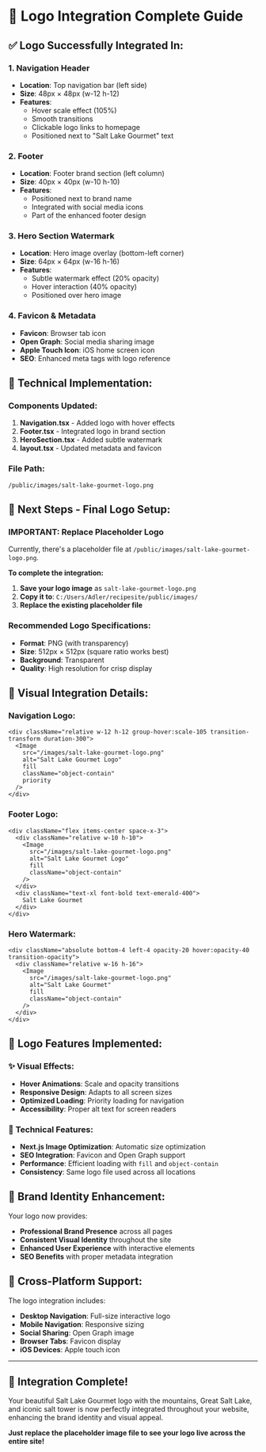 # 🎨 Logo Integration Complete Guide

## ✅ **Logo Successfully Integrated In:**

### 1. **Navigation Header**
- **Location**: Top navigation bar (left side)
- **Size**: 48px × 48px (w-12 h-12)
- **Features**: 
  - Hover scale effect (105%)
  - Smooth transitions
  - Clickable logo links to homepage
  - Positioned next to "Salt Lake Gourmet" text

### 2. **Footer**
- **Location**: Footer brand section (left column)
- **Size**: 40px × 40px (w-10 h-10) 
- **Features**: 
  - Positioned next to brand name
  - Integrated with social media icons
  - Part of the enhanced footer design

### 3. **Hero Section Watermark**
- **Location**: Hero image overlay (bottom-left corner)
- **Size**: 64px × 64px (w-16 h-16)
- **Features**: 
  - Subtle watermark effect (20% opacity)
  - Hover interaction (40% opacity)
  - Positioned over hero image

### 4. **Favicon & Metadata**
- **Favicon**: Browser tab icon
- **Open Graph**: Social media sharing image
- **Apple Touch Icon**: iOS home screen icon
- **SEO**: Enhanced meta tags with logo reference

## 🔧 **Technical Implementation:**

### Components Updated:
1. **Navigation.tsx** - Added logo with hover effects
2. **Footer.tsx** - Integrated logo in brand section  
3. **HeroSection.tsx** - Added subtle watermark
4. **layout.tsx** - Updated metadata and favicon

### File Path:
```
/public/images/salt-lake-gourmet-logo.png
```

## 📝 **Next Steps - Final Logo Setup:**

### **IMPORTANT**: Replace Placeholder Logo
Currently, there's a placeholder file at `/public/images/salt-lake-gourmet-logo.png`. 

**To complete the integration:**

1. **Save your logo image** as `salt-lake-gourmet-logo.png`
2. **Copy it to**: `C:/Users/Adler/recipesite/public/images/`
3. **Replace the existing placeholder file**

### **Recommended Logo Specifications:**
- **Format**: PNG (with transparency)
- **Size**: 512px × 512px (square ratio works best)
- **Background**: Transparent
- **Quality**: High resolution for crisp display

## 🎨 **Visual Integration Details:**

### **Navigation Logo:**
```tsx
<div className="relative w-12 h-12 group-hover:scale-105 transition-transform duration-300">
  <Image
    src="/images/salt-lake-gourmet-logo.png"
    alt="Salt Lake Gourmet Logo"
    fill
    className="object-contain"
    priority
  />
</div>
```

### **Footer Logo:**
```tsx
<div className="flex items-center space-x-3">
  <div className="relative w-10 h-10">
    <Image
      src="/images/salt-lake-gourmet-logo.png"
      alt="Salt Lake Gourmet Logo"
      fill
      className="object-contain"
    />
  </div>
  <div className="text-xl font-bold text-emerald-400">
    Salt Lake Gourmet
  </div>
</div>
```

### **Hero Watermark:**
```tsx
<div className="absolute bottom-4 left-4 opacity-20 hover:opacity-40 transition-opacity">
  <div className="relative w-16 h-16">
    <Image
      src="/images/salt-lake-gourmet-logo.png"
      alt="Salt Lake Gourmet"
      fill
      className="object-contain"
    />
  </div>
</div>
```

## 🚀 **Logo Features Implemented:**

### ✨ **Visual Effects:**
- **Hover Animations**: Scale and opacity transitions
- **Responsive Design**: Adapts to all screen sizes
- **Optimized Loading**: Priority loading for navigation
- **Accessibility**: Proper alt text for screen readers

### 🔧 **Technical Features:**
- **Next.js Image Optimization**: Automatic size optimization
- **SEO Integration**: Favicon and Open Graph support
- **Performance**: Efficient loading with `fill` and `object-contain`
- **Consistency**: Same logo file used across all locations

## 🎯 **Brand Identity Enhancement:**

Your logo now provides:
- **Professional Brand Presence** across all pages
- **Consistent Visual Identity** throughout the site
- **Enhanced User Experience** with interactive elements
- **SEO Benefits** with proper metadata integration

## 📱 **Cross-Platform Support:**

The logo integration includes:
- **Desktop Navigation**: Full-size interactive logo
- **Mobile Navigation**: Responsive sizing
- **Social Sharing**: Open Graph image
- **Browser Tabs**: Favicon display
- **iOS Devices**: Apple touch icon

---

## 🎉 **Integration Complete!**

Your beautiful Salt Lake Gourmet logo with the mountains, Great Salt Lake, and iconic salt tower is now perfectly integrated throughout your website, enhancing the brand identity and visual appeal.

**Just replace the placeholder image file to see your logo live across the entire site!**
